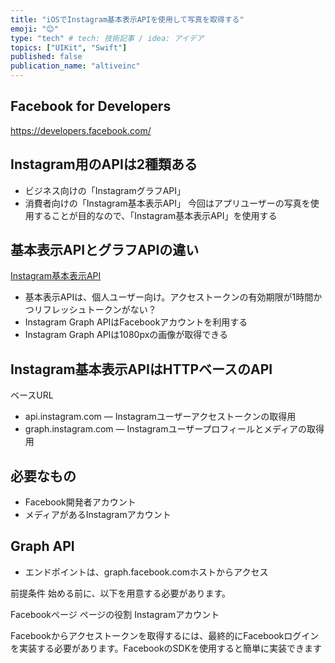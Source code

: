 ```yaml
---
title: "iOSでInstagram基本表示APIを使用して写真を取得する"
emoji: "😊"
type: "tech" # tech: 技術記事 / idea: アイデア
topics: ["UIKit", "Swift"]
published: false
publication_name: "altiveinc"
---
```


## Facebook for Developers

https://developers.facebook.com/

## Instagram用のAPIは2種類ある
- ビジネス向けの「InstagramグラフAPI」
- 消費者向けの「Instagram基本表示API」
今回はアプリユーザーの写真を使用することが目的なので、「Instagram基本表示API」を使用する

## 基本表示APIとグラフAPIの違い

[Instagram基本表示API](https://developers.facebook.com/docs/instagram-basic-display-api)

- 基本表示APIは、個人ユーザー向け。アクセストークンの有効期限が1時間かつリフレッシュトークンがない？
- Instagram Graph APIはFacebookアカウントを利用する
- Instagram Graph APIは1080pxの画像が取得できる

## Instagram基本表示APIはHTTPベースのAPI
ベースURL
- api.instagram.com — Instagramユーザーアクセストークンの取得用
- graph.instagram.com — Instagramユーザープロフィールとメディアの取得用

## 必要なもの
- Facebook開発者アカウント
- メディアがあるInstagramアカウント

## Graph API
- エンドポイントは、graph.facebook.comホストからアクセス

前提条件
始める前に、以下を用意する必要があります。

Facebookページ
ページの役割
Instagramアカウント

Facebookからアクセストークンを取得するには、最終的にFacebookログインを実装する必要があります。FacebookのSDKを使用すると簡単に実装できます